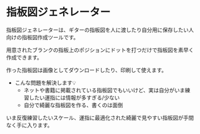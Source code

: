 # 指板図ジェネレーター
指板図ジェネレーターは、ギターの指板図を人に渡したり自分用に保存したい人向けの指板図作成ツールです。

用意されたブランクの指板上のポジションにドットを打つだけで指板図を素早く作成できます。

作った指板図は画像としてダウンロードしたり、印刷して使えます。

- こんな問題を解決します💡
  - ネットや書籍に掲載されている指板図でもいいけど、実は自分がいま練習したい運指には情報が多すぎる/少ない
  - 自分で綺麗な指板図を作る、書くのは面倒

いま反復練習したいスケール、運指に最適化された綺麗で見やすい指板図が手間なく手に入ります。
